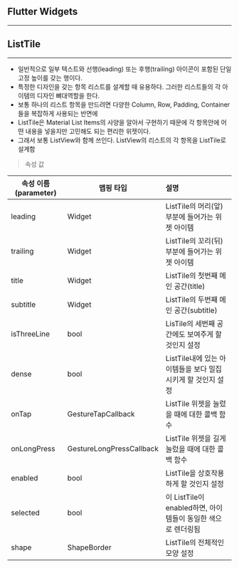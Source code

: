 <h2>Flutter Widgets</h2>

<hr>

<h2>ListTile</h2>

<hr>

- 일반적으로 일부 텍스트와 선행(leading) 또는 후행(trailing) 아이콘이 포함된 단일 고정 높이를 갖는 행이다.
- 특정한 디자인을 갖는 항목 리스트를 설계할 때 유용하다. 그러한 리스트들의 각 아이템의 디자인 뼈대역할을 한다. 
- 보통 하나의 리스트 항목을 만드려면 다양한 Column, Row, Padding, Container들을 복잡하게 사용되는 반면에
- ListTile은 Material List Items의 사양을 알아서 구현하기 때문에 각 항목안에 어떤 내용을 넣을지만 고민해도 되는 편리한 위젯이다. 
- 그래서 보통 ListView와 함께 쓰인다. ListView의 리스트의 각 항목을 ListTile로 설계함



> 속성 값

| 속성 이름(parameter) | 맵핑 타입                | 설명                                                         |
| -------------------- | ------------------------ | :----------------------------------------------------------- |
| leading              | Widget                   | ListTile의 머리(앞)부분에 들어가는 위젯 아이템               |
| trailing             | Widget                   | ListTile의 꼬리(뒤)부분에 들어가는 위젯 아이템               |
| title                | Widget                   | ListTile의 첫번째 메인 공간(title)                           |
| subtitle             | Widget                   | ListTile의 두번째 메인 공간(subtitle)                        |
| isThreeLine          | bool                     | LisTile의 세번째 공간에도 보여주게 할 것인지 설정            |
| dense                | bool                     | ListTile내에 있는 아이템들을 보다 밀집시키게 할 것인지 설정  |
| onTap                | GestureTapCallback       | ListTile 위젯을 눌렀을 때에 대한 콜백 함수                   |
| onLongPress          | GestureLongPressCallback | ListTile 위젯을 길게 눌렀을 때에 대한 콜백 함수              |
| enabled              | bool                     | ListTile을 상호작용하게 할 것인지 설정                       |
| selected             | bool                     | 이 ListTile이 enabled하면, 아이템들이 동일한 색으로 렌더링됨 |
| shape                | ShapeBorder              | ListTile의 전체적인 모양 설정                                |


